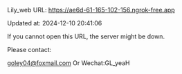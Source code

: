 Lily_web URL: https://ae6d-61-165-102-156.ngrok-free.app

Updated at: 2024-12-10 20:41:06

If you cannot open this URL, the server might be down.

Please contact: 

goley04@foxmail.com Or Wechat:GL_yeaH